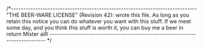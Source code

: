 /*----------------------------------------------------------------------------
    "THE BEER-WARE LICENSE" (Revision 42):
    wrote this file. As long as you retain this notice you
    can do whatever you want with this stuff. If we meet some day, and you think
    this stuff is worth it, you can buy me a beer in return Mister aiR
    ---------------------------------------------------------------------------- */

